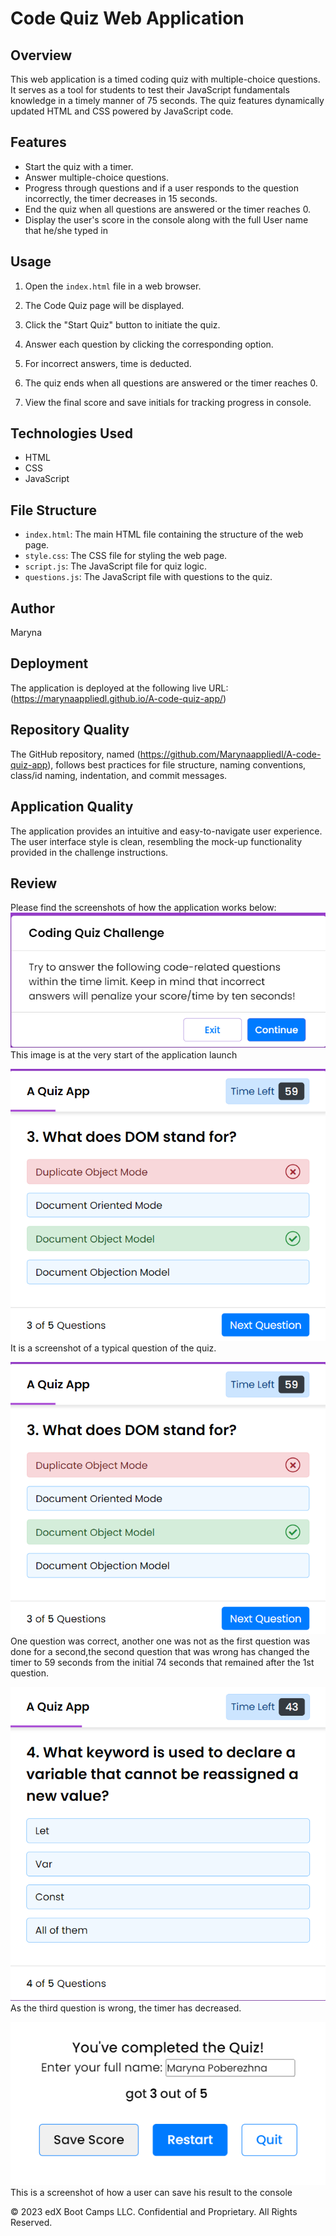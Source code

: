 # Code Quiz Web Application

## Overview

This web application is a timed coding quiz with multiple-choice questions. It serves as a tool for students to test their JavaScript fundamentals knowledge in a timely manner of 75 seconds. The quiz features dynamically updated HTML and CSS powered by JavaScript code.

## Features

- Start the quiz with a timer.
- Answer multiple-choice questions.
- Progress through questions and if a user responds to the question incorrectly, the timer decreases in 15 seconds.
- End the quiz when all questions are answered or the timer reaches 0.
- Display the user's score in the console along with the full User name that he/she typed in

## Usage

1. Open the `index.html` file in a web browser.

2. The Code Quiz page will be displayed.

3. Click the "Start Quiz" button to initiate the quiz.

4. Answer each question by clicking the corresponding option.

5. For incorrect answers, time is deducted.

6. The quiz ends when all questions are answered or the timer reaches 0.

7. View the final score and save initials for tracking progress in console.

## Technologies Used

- HTML
- CSS
- JavaScript

## File Structure

- `index.html`: The main HTML file containing the structure of the web page.
- `style.css`: The CSS file for styling the web page.
- `script.js`: The JavaScript file for quiz logic.
- `questions.js`: The JavaScript file with questions to the quiz.


## Author

Maryna

## Deployment

The application is deployed at the following live URL: (https://marynaappliedl.github.io/A-code-quiz-app/)

## Repository Quality

The GitHub repository, named (https://github.com/Marynaappliedl/A-code-quiz-app), follows best practices for file structure, naming conventions, class/id naming, indentation, and commit messages.

## Application Quality

The application provides an intuitive and easy-to-navigate user experience. The user interface style is clean, resembling the mock-up functionality provided in the challenge instructions.

## Review

Please find the screenshots of how the application works below:
![Alt text](<A start.png>)
This image is at the very start of the application launch

![Alt text](<Question screenshot.png>)
It is a screenshot of a typical question of the quiz.

![Alt text](<if second response is incorrect.png>)
One question was correct, another one was not as the first question was done for a second,the second question that was wrong has changed the timer to 59 seconds from the initial 74 seconds that remained after the 1st question.

![Alt text](<if the third response is incorrect.png>)
As the third question is wrong, the timer has decreased.

![Alt text](<Saving the score and the full name-1.png>)
This is a screenshot of how a user can save his result to the console


© 2023 edX Boot Camps LLC. Confidential and Proprietary. All Rights Reserved.
